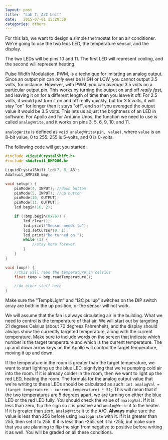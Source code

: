 ```yaml
---
layout: post
title:  "Lab 7: A/C Unit"
date:   2015-07-01 15:20:30
categories: others
---
```


For this lab, we want to design a simple thermostat for an air conditioner. We're going to use the two leds LED, the temperature sensor, and the display.

The two LEDs will be pins 10 and 11. The first LED will represent cooling, and the second will represent heating.

Pulse Width Modulation, PWM, is a technique for imitating an analog output. Since an output pin can *only* ever be HIGH or LOW, you cannot output 3.5 volts, for instance. However, with PWM, you can *average* 3.5 volts on a particular output pin. This works by turning the output on and off *really fast*, and leaving it on for a different length of time than you leave it off. For 2.5 volts, it would just turn it on and off really quickly, but for 3.5 volts, it will stay "on" for longer than it stays "off", and so if you averaged the output value it would be 3.5 volts. This lets us adjust the brightness of an LED in software. For Apollo and for Arduino Unos, the function we need to use is called `analogWrite`, and it works on pins 3, 5, 6, 9, 10, and 11.

`analogWrite` is defined as `void analogWrite(pin, value)`, where `value` is an 8-bit value, 0 to 255. 255 is 5-volts, and 0 is 0-volts.

The following code will get you started:

```c++
#include <LiquidCrystalShift.h>
#include <Adafruit_BMP280.h>

LiquidCrystalShift lcd(7, 8, A3);
Adafruit_BMP280 bmp;

void setup() {
    pinMode(4, INPUT); //down button
    pinMode(5, INPUT); //up button
    pinMode(10, OUTPUT);
    pinMode(11, OUTPUT);
    lcd.begin(16, 2);

    if (!bmp.begin(0x76)) {
        lcd.clear();
        lcd.print("Sensor needs to");
        lcd.setCursor(0, 1);
        lcd.print("be turned on.");
        while (1) {
            //stay here forever.
        }
    }
}

void loop() {
    //this will read the temperature in celsius
    float temp = bmp.readTemperature();

    //do other stuff here
}
```

Make sure the "Temp&Light" and "I2C pullup" switches on the DIP switch array are both in the up position, or the sensor will not work.

We will assume that the fan is always circulating air in the building. What we need to control is the temperature of that air. We will start out by targeting 21 degrees Celsius (about 70 degrees Fahrenheit), and the display should always show the currently targeted temperature, along with the current temperature. Make sure to include words on the screen that indicate which number is the target temperature and which is the current temperature. The up and down arrow keys on the Apollo will control the target temperature, moving it up and down.

If the temperature in the room is greater than the target temperature, we want to start lighting up the blue LED, signifying that we're pumping cold air into the room. If it is already colder in the room, then we want to light up the red LED, heating the room. The formula for the analog output value that we're writing to these LEDs should be calculated as such: `int analogVal = (target temperature - current_temperature) * 51;` This will mean that if the two temperatures are 5 degrees apart, we are turning on either the blue LED or the red LED fully. You should check the value of `analogVal`. If it is less than zero, flip the sign so it is positive and `analogWrite` it to the heater. If it is greater than zero, `analogWrite` it to the A/C. **Always** make sure the value is less than 256 before using `analogWrite` with it. If it is greater than 255, then set it to 255. If it is less than -255, set it to -255, but make sure that you are planning to flip the sign from negative to positive before writing it as well. You will be graded on all these conditions.
